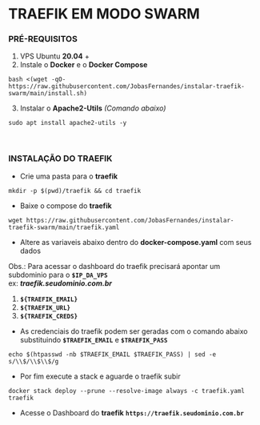 # TRAEFIK EM MODO SWARM

### PRÉ-REQUISITOS

1. VPS Ubuntu **20.04** +
2. Instale o **Docker** e o **Docker Compose**
```shell
bash <(wget -qO- https://raw.githubusercontent.com/JobasFernandes/instalar-traefik-swarm/main/install.sh)
```
3. Instalar o **Apache2-Utils** _(Comando abaixo)_
```shell
sudo apt install apache2-utils -y
```
</BR>

### INSTALAÇÃO DO TRAEFIK

- Crie uma pasta para o **traefik**
```shell
mkdir -p $(pwd)/traefik && cd traefik
```
- Baixe o compose do **traefik**
```shell
wget https://raw.githubusercontent.com/JobasFernandes/instalar-traefik-swarm/main/traefik.yaml
```
- Altere as variaveis abaixo dentro do **docker-compose.yaml** com seus dados</BR>

Obs.: Para acessar o dashboard do traefik precisará apontar um subdominio para o **`$IP_DA_VPS`**</BR>
ex: **_traefik.seudominio.com.br_**

1. **`${TRAEFIK_EMAIL}`**
2. **`${TRAEFIK_URL}`**
3. **`${TRAEFIK_CREDS}`**
- As credenciais do traefik podem ser geradas com o comando abaixo substituindo **`$TRAEFIK_EMAIL`** e **`$TRAEFIK_PASS`**
```shell
echo $(htpasswd -nb $TRAEFIK_EMAIL $TRAEFIK_PASS) | sed -e s/\\$/\\$\\$/g
```
- Por fim execute a stack e aguarde o traefik subir
```shell
docker stack deploy --prune --resolve-image always -c traefik.yaml traefik
```
- Acesse o Dashboard do **traefik** **`https://traefik.seudominio.com.br`**
